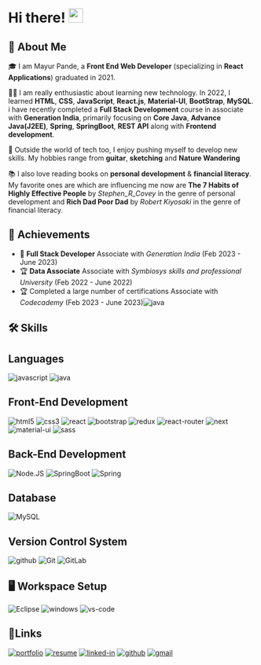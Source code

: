# Hi there! <img src="https://media.giphy.com/media/hvRJCLFzcasrR4ia7z/giphy.gif" width="29px" height="29px">

## 🚀 About Me

🎓 I am Mayur Pande, a **Front End Web Developer** (specializing in **React Applications**) graduated in 2021.

👨‍💻 I am really enthusiastic about learning new technology. In 2022, I learned **HTML**, **CSS**, **JavaScript**, **React.js**, **Material-UI**, **BootStrap**, **MySQL**.
i have recently completed a **Full Stack Development** course in associate with **Generation India**, primarily focusing on **Core Java**, **Advance Java(J2EE)**, **Spring**, **SpringBoot**, **REST API** along with **Frontend development**.

🎸 Outside the world of tech too, I enjoy pushing myself to develop new skills. My hobbies range from **guitar**, **sketching** and **Nature Wandering**

📚 I also love reading books on **personal development** & **financial literacy**. My favorite ones are which are influencing me now are **The 7 Habits of Highly Effective People** by _Stephen_R_Covey_ in the genre of personal development and **Rich Dad Poor Dad** by _Robert Kiyosaki_ in the genre of financial literacy.

## 🏅 Achievements

-   📝 **Full Stack Developer** Associate with _Generation India_ (Feb 2023 - June 2023)
-   🏆 **Data Associate** Associate with _Symbiosys skills and professional University_ (Feb 2022 - June 2022)
-   🏆 Completed a large number of certifications Associate with _Codecademy_ (Feb 2023 - June 2023)![java](https://img.shields.io/badge/Codecademy-FFF0E5?style=for-the-badge&logo=codecademy&logoColor=303347)

## 🛠️ Skills

## Languages

![javascript](https://img.shields.io/badge/JavaScript-323330?style=for-the-badge&logo=javascript&logoColor=F7DF1E)
![java](https://img.shields.io/badge/Java-3776AB?style=for-the-badge&logo=java&logoColor=white)

## **Front-End Development**

![html5](https://img.shields.io/badge/HTML5-E34F26?style=for-the-badge&logo=html5&logoColor=white)
![css3](https://img.shields.io/badge/CSS3-1572B6?style=for-the-badge&logo=css3&logoColor=white)
![react](https://img.shields.io/badge/React-20232A?style=for-the-badge&logo=react&logoColor=61DAFB)
![bootstrap](https://img.shields.io/badge/Bootstrap-563D7C?style=for-the-badge&logo=bootstrap&logoColor=white)
![redux](https://img.shields.io/badge/Redux-593D88?style=for-the-badge&logo=redux&logoColor=white)
![react-router](https://img.shields.io/badge/React_Router-CA4245?style=for-the-badge&logo=react-router&logoColor=white)
![next](https://img.shields.io/badge/Next-000000?style=for-the-badge&logo=nextdotjs&logoColor=FFFFFF)
![material-ui](https://img.shields.io/badge/Material_UI-0081CB?style=for-the-badge&logo=mui&logoColor=white)
![sass](https://img.shields.io/badge/SASS-CC6699?style=for-the-badge&logo=sass&logoColor=white)

## **Back-End Development**

![Node.JS](https://img.shields.io/badge/Node%20js-339933?style=for-the-badge&logo=nodedotjs&logoColor=white)
![SpringBoot](https://img.shields.io/badge/Spring_Boot-F2F4F9?style=for-the-badge&logo=spring-boot)
![Spring](https://img.shields.io/badge/Spring-6DB33F?style=for-the-badge&logo=spring&logoColor=white)

## **Database**

![MySQL](https://img.shields.io/badge/MySQL-005C84?style=for-the-badge&logo=mysql&logoColor=white)

## **Version Control System**

![github](https://img.shields.io/badge/GitHub-000000?style=for-the-badge&logo=GitHub&logoColor=white)
![Git](https://img.shields.io/badge/GIT-E44C30?style=for-the-badge&logo=git&logoColor=white)
![GitLab](https://img.shields.io/badge/GitLab-330F63?style=for-the-badge&logo=gitlab&logoColor=white)

## 🖥️ **Workspace Setup**

![Eclipse](https://img.shields.io/badge/Eclipse-2C2255?style=for-the-badge&logo=eclipse&logoColor=white)
![windows](https://img.shields.io/badge/Windows_10-0078D6?style=for-the-badge&logo=windows&logoColor=white)
![vs-code](https://img.shields.io/badge/VS_Code-007ACC?style=for-the-badge&logo=Visual-Studio-Code&logoColor=white)

## 🔗**Links**

[![portfolio](https://img.shields.io/badge/Portfolio-5340ff?style=for-the-badge&logo=Google-chrome&logoColor=white)](https://github.com/mayuringit/My-Portfolio-Web)
[![resume](https://img.shields.io/badge/Resume-4285F4?style=for-the-badge&logo=read-the-docs&logoColor=white)]()
[![linked-in](https://img.shields.io/badge/Linked_In-0077B5?style=for-the-badge&logo=LinkedIn&logoColor=white)](https://www.linkedin.com/in/mayur-pande-778a44235)
[![github](https://img.shields.io/badge/GitHub-000000?style=for-the-badge&logo=GitHub&logoColor=white)](https://github.com/mayuringit)
[![gmail](https://img.shields.io/badge/Gmail-D14836?style=for-the-badge&logo=Gmail&logoColor=white)](mailto:Mayurpande57@gmail.com)

